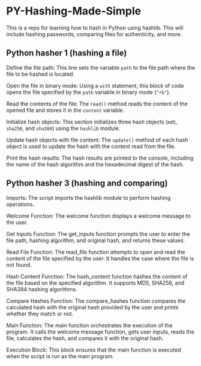 # PY-Hashing-Made-Simple
This is a repo for learning how to hash in Python using hashlib. This will include hashing passwords, comparing files for authenticity, and more.

## Python hasher 1 (hashing a file)
Define the file path: This line sets the variable `path` to the file path where the file to be hashed is located.

Open the file in binary mode: Using a `with` statement, this block of code opens the file specified by the `path` variable in binary mode (`"rb"`).

Read the contents of the file: The `read()` method reads the content of the opened file and stores it in the `content` variable.

Initialize hash objects: This section initializes three hash objects (`md5`, `sha256`, and `sha384`) using the `hashlib` module.

Update hash objects with file content: The `update()` method of each hash object is used to update the hash with the content read from the file.

Print the hash results: The hash results are printed to the console, including the name of the hash algorithm and the hexadecimal digest of the hash.

## Python hasher 3 (hashing and comparing)

Imports: The script imports the hashlib module to perform hashing operations.

Welcome Function: The welcome function displays a welcome message to the user.

Get Inputs Function: The get_inputs function prompts the user to enter the file path, hashing algorithm, and original hash, and returns these values.

Read File Function: The read_file function attempts to open and read the content of the file specified by the user. It handles the case where the file is not found.

Hash Content Function: The hash_content function hashes the content of the file based on the specified algorithm. It supports MD5, SHA256, and SHA384 hashing algorithms.

Compare Hashes Function: The compare_hashes function compares the calculated hash with the original hash provided by the user and prints whether they match or not.

Main Function: The main function orchestrates the execution of the program. It calls the welcome message function, gets user inputs, reads the file, calculates the hash, and compares it with the original hash.

Execution Block: This block ensures that the main function is executed when the script is run as the main program.
